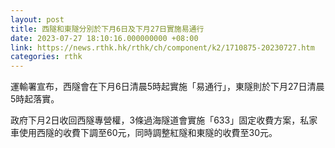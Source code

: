 ```yaml
---
layout: post
title: 西隧和東隧分別於下月6日及下月27日實施易通行
date: 2023-07-27 18:10:16.000000000 +08:00
link: https://news.rthk.hk/rthk/ch/component/k2/1710875-20230727.htm
categories: rthk
---
```


運輸署宣布，西隧會在下月6日清晨5時起實施「易通行」，東隧則於下月27日清晨5時起落實。

政府下月2日收回西隧專營權，3條過海隧道會實施「633」固定收費方案，私家車使用西隧的收費下調至60元，同時調整紅隧和東隧的收費至30元。
